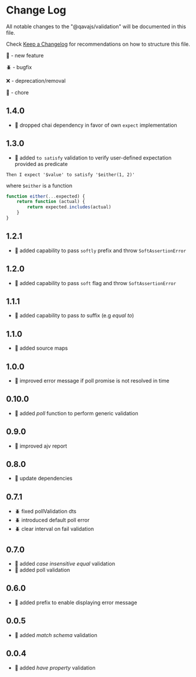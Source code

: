 # Change Log

All notable changes to the "@qavajs/validation" will be documented in this file.

Check [Keep a Changelog](http://keepachangelog.com/) for recommendations on how to structure this file.

:rocket: - new feature

:beetle: - bugfix

:x: - deprecation/removal

:pencil: - chore

## 1.4.0
- :rocket: dropped chai dependency in favor of own `expect` implementation

## 1.3.0
- :rocket: added `to satisfy` validation to verify user-defined expectation provided as predicate
```Gherkin
Then I expect '$value' to satisfy '$either(1, 2)'
```
where `$either` is a function
```typescript
function either(...expected) {
    return function (actual) {
        return expected.includes(actual)
    }
}
```

## 1.2.1
- :rocket: added capability to pass `softly` prefix and throw `SoftAssertionError`

## 1.2.0
- :rocket: added capability to pass `soft` flag and throw `SoftAssertionError`

## 1.1.1
- :rocket: added capability to pass _to_ suffix (e.g _equal to_)

## 1.1.0
- :rocket: added source maps

## 1.0.0
- :rocket: improved error message if poll promise is not resolved in time

## 0.10.0
- :rocket: added _poll_ function to perform generic validation

## 0.9.0
- :rocket: improved ajv report

## 0.8.0
- :pencil: update dependencies

## 0.7.1
- :beetle: fixed pollValidation dts
- :beetle: introduced default poll error
- :beetle: clear interval on fail validation

## 0.7.0
- :rocket: added _case insensitive equal_ validation
- :rocket: added poll validation

## 0.6.0
- :rocket: added prefix to enable displaying error message

## 0.0.5
- :rocket: added _match schema_ validation

## 0.0.4
- :rocket: added _have property_ validation
